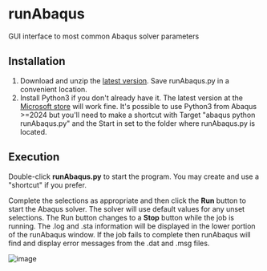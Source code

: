 # runAbaqus
GUI interface to most common Abaqus solver parameters

## Installation
1. Download and unzip the [latest version](https://github.com/costerwi/runAbaqus/releases/latest). Save runAbaqus.py in a convenient location.
2. Install Python3 if you don't already have it. The latest version at the [Microsoft store](https://apps.microsoft.com/search?query=python&hl=en-US&gl=US) will work fine.
It's possible to use Python3 from Abaqus >=2024 but you'll need to make a shortcut with Target "abaqus python runAbaqus.py" and the Start in set to the folder where runAbaqus.py is located.

## Execution
Double-click <b>runAbaqus.py</b> to start the program.
You may create and use a "shortcut" if you prefer.

Complete the selections as appropriate and then click the <b>Run</b> button to start the Abaqus solver.
The solver will use default values for any unset selections.
The Run button changes to a <b>Stop</b> button while the job is running.
The .log and .sta information will be displayed in the lower portion of the runAbaqus window.
If the job fails to complete then runAbaqus will find and display error messages from the .dat and .msg files.

![image](https://github.com/user-attachments/assets/ca477e6f-2d7d-4bc9-9fd7-2a073dd96155)
